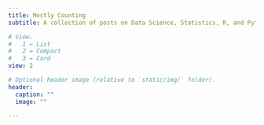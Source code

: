 ```yaml
---
title: Mostly Counting
subtitle: A collection of posts on Data Science, Statistics, R, and Python

# View.
#   1 = List
#   2 = Compact
#   3 = Card
view: 2

# Optional header image (relative to `static/img/` folder).
header:
  caption: ""
  image: ""
 
---
```




